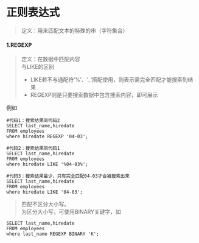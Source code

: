 # 正则表达式

> 定义：用来匹配文本的特殊的串（字符集合）

#### 1.REGEXP

> 定义：在数据中匹配内容
> <br>与LIKE的区别
> - LIKE若不与通配符‘%’、‘_’搭配使用，则表示需完全匹配才能搜索到结果
> - REGEXP则是只要搜索数据中包含搜索内容，即可展示</br>

例如
```
#代码1：搜索结果同代码2
SELECT last_name,hiredate
FROM employees
where hiredate REGEXP '04-03';

#代码2：搜索结果同代码1
SELECT last_name,hiredate
FROM employees
where hiredate LIKE '%04-03%';

#代码3：搜索结果最少，只有完全匹配04-03才会被搜索出来
SELECT last_name,hiredate
FROM employees
where hiredate LIKE '04-03';

```

> 匹配不区分大小写。
<br>为区分大小写，可使用BINARY关键字，如</br>

```
SELECT last_name,hiredate
FROM employees
where last_name REGEXP BINARY 'K';

```










